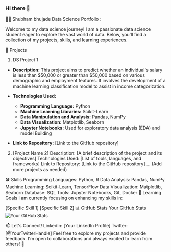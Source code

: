 ### Hi there 👋

<!--
**ShubhamTech1/ShubhamTech1** is a ✨ _special_ ✨ repository because its `README.md` (this file) appears on your GitHub profile.

Here are some ideas to get you started:

- 🔭 I’m currently working on ...
- 🌱 I’m currently learning ...
- 👯 I’m looking to collaborate on ...
- 🤔 I’m looking for help with ...
- 💬 Ask me about ...
- 📫 How to reach me: ...
- 😄 Pronouns: ...
- ⚡ Fun fact: ...
-->
👩‍💻 Shubham bhujade Data Science Portfolio : 

Welcome to my data science journey! I am a passionate data science student eager to explore the vast world of data. Below, you'll find a collection of my projects, skills, and learning experiences.

🚀 Projects
1. DS Project 1

- **Description:** This project aims to predict whether an individual's salary is less than $50,000 or greater than $50,000 based on various demographic and employment features. It involves the development of a machine learning classification model to assist in income categorization.

- **Technologies Used:**
  - **Programming Language:** Python
  - **Machine Learning Libraries:** Scikit-Learn
  - **Data Manipulation and Analysis:** Pandas, NumPy
  - **Data Visualization:** Matplotlib, Seaborn
  - **Jupyter Notebooks:** Used for exploratory data analysis (EDA) and model Building

- **Link to Repository:** [Link to the GitHub repository]

2. [Project Name 2]
Description: [A brief description of the project and its objectives]
Technologies Used: [List of tools, languages, and frameworks]
Link to Repository: [Link to the GitHub repository]
... (Add more projects as needed)

🛠️ Skills
Programming Languages: Python, R
Data Analysis: Pandas, NumPy
Machine Learning: Scikit-Learn, TensorFlow
Data Visualization: Matplotlib, Seaborn
Database: SQL
Tools: Jupyter Notebooks, Git, Docker
🌱 Learning Goals
I am currently focusing on enhancing my skills in:

[Specific Skill 1]
[Specific Skill 2]
📊 GitHub Stats
Your GitHub Stats
![Your GitHub Stats](https://github-readme-stats.vercel.app/api?username=YourGitHubUsername&show_icons=true&theme=radical)

📫 Let's Connect!
LinkedIn: [Your LinkedIn Profile]
Twitter: [@YourTwitterHandle]
Feel free to explore my projects and provide feedback. I'm open to collaborations and always excited to learn from others! 🌟

